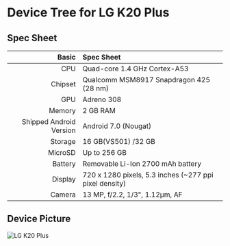# Device Tree for LG K20 Plus

## Spec Sheet

Basic   | Spec Sheet
-------:|:-------------------------
CPU     | Quad-core 1.4 GHz Cortex-A53
Chipset | Qualcomm MSM8917 Snapdragon 425 (28 nm)
GPU     | Adreno 308
Memory  | 2 GB RAM
Shipped Android Version | Android 7.0 (Nougat)
Storage | 16 GB(VS501) /32 GB
MicroSD | Up to 256 GB
Battery | Removable Li-Ion 2700 mAh battery
Display | 720 x 1280 pixels, 5.3 inches (~277 ppi pixel density)
Camera  | 13 MP, f/2.2, 1/3", 1.12µm, AF

## Device Picture
![LG K20 Plus](https://images-na.ssl-images-amazon.com/images/I/81mLeBeLmLL._SX679_.jpg "LG K20 Plus")
